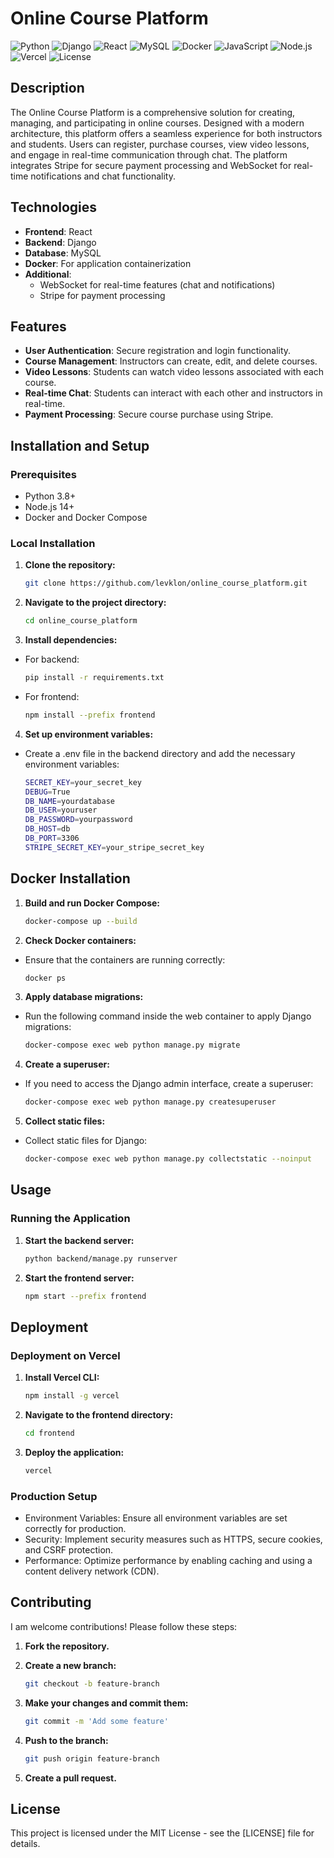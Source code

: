 # Online Course Platform

![Python](https://img.shields.io/badge/Python-3.8%2B-blue)
![Django](https://img.shields.io/badge/Django-3.2%2B-green)
![React](https://img.shields.io/badge/React-17%2B-blue)
![MySQL](https://img.shields.io/badge/MySQL-8.0%2B-orange)
![Docker](https://img.shields.io/badge/Docker-19.03%2B-blue)
![JavaScript](https://img.shields.io/badge/JavaScript-ES6%2B-yellow)
![Node.js](https://img.shields.io/badge/Node.js-14%2B-green)
![Vercel](https://img.shields.io/badge/Vercel-Production-success)
![License](https://img.shields.io/badge/License-MIT-yellow)

## Description

The Online Course Platform is a comprehensive solution for creating, managing, and participating in online courses. Designed with a modern architecture, this platform offers a seamless experience for both instructors and students. Users can register, purchase courses, view video lessons, and engage in real-time communication through chat. The platform integrates Stripe for secure payment processing and WebSocket for real-time notifications and chat functionality.
 
## Technologies
  
- **Frontend**: React
- **Backend**: Django
- **Database**: MySQL
- **Docker**: For application containerization
- **Additional**:
  - WebSocket for real-time features (chat and notifications)
  - Stripe for payment processing

## Features

- **User Authentication**: Secure registration and login functionality.
- **Course Management**: Instructors can create, edit, and delete courses.
- **Video Lessons**: Students can watch video lessons associated with each course.
- **Real-time Chat**: Students can interact with each other and instructors in real-time.
- **Payment Processing**: Secure course purchase using Stripe.

## Installation and Setup

### Prerequisites

- Python 3.8+
- Node.js 14+
- Docker and Docker Compose

### Local Installation

1. **Clone the repository:**
   
   ```sh
   git clone https://github.com/levklon/online_course_platform.git

2. **Navigate to the project directory:**
   
   ```sh
   cd online_course_platform

3. **Install dependencies:**
   
- For backend:
  
   ```sh
  pip install -r requirements.txt

- For frontend:
  
  ```sh
  npm install --prefix frontend

4. **Set up environment variables:**
- Create a .env file in the backend directory and add the necessary environment variables:
  
  ```sh
  SECRET_KEY=your_secret_key
  DEBUG=True
  DB_NAME=yourdatabase
  DB_USER=youruser
  DB_PASSWORD=yourpassword
  DB_HOST=db
  DB_PORT=3306
  STRIPE_SECRET_KEY=your_stripe_secret_key

## Docker Installation

1. **Build and run Docker Compose:**
   
   ```sh
   docker-compose up --build

2. **Check Docker containers:**

- Ensure that the containers are running correctly:
  
   ```sh
   docker ps
   
3. **Apply database migrations:**

- Run the following command inside the web container to apply Django migrations:
  
   ```sh
   docker-compose exec web python manage.py migrate

4. **Create a superuser:**

- If you need to access the Django admin interface, create a superuser:

  ```sh
  docker-compose exec web python manage.py createsuperuser

5. **Collect static files:**

- Collect static files for Django:

  ```sh
  docker-compose exec web python manage.py collectstatic --noinput
  
## Usage

### Running the Application

1. **Start the backend server:**

   ```sh
   python backend/manage.py runserver
   
2. **Start the frontend server:**

   ```sh
   npm start --prefix frontend

## Deployment

### Deployment on Vercel

1. **Install Vercel CLI:**

   ```sh
   npm install -g vercel

2. **Navigate to the frontend directory:**

   ```sh
   cd frontend

3. **Deploy the application:**

   ```sh
   vercel

### Production Setup

- Environment Variables: Ensure all environment variables are set correctly for production.
- Security: Implement security measures such as HTTPS, secure cookies, and CSRF protection.
- Performance: Optimize performance by enabling caching and using a content delivery network (CDN).

## Contributing

I am welcome contributions! Please follow these steps:

1. **Fork the repository.**
   
2. **Create a new branch:**
   
   ```sh
   git checkout -b feature-branch

3. **Make your changes and commit them:**

   ```sh
   git commit -m 'Add some feature'

4. **Push to the branch:**

   ```sh
   git push origin feature-branch

5. **Create a pull request.**


## License

This project is licensed under the MIT License - see the [LICENSE] file for details.
